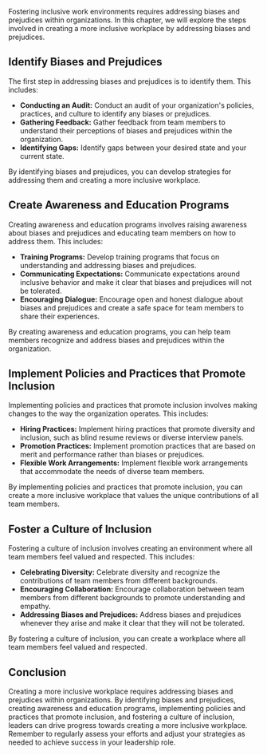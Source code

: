 
Fostering inclusive work environments requires addressing biases and prejudices within organizations. In this chapter, we will explore the steps involved in creating a more inclusive workplace by addressing biases and prejudices.

Identify Biases and Prejudices
------------------------------

The first step in addressing biases and prejudices is to identify them. This includes:

* **Conducting an Audit:** Conduct an audit of your organization's policies, practices, and culture to identify any biases or prejudices.
* **Gathering Feedback:** Gather feedback from team members to understand their perceptions of biases and prejudices within the organization.
* **Identifying Gaps:** Identify gaps between your desired state and your current state.

By identifying biases and prejudices, you can develop strategies for addressing them and creating a more inclusive workplace.

Create Awareness and Education Programs
---------------------------------------

Creating awareness and education programs involves raising awareness about biases and prejudices and educating team members on how to address them. This includes:

* **Training Programs:** Develop training programs that focus on understanding and addressing biases and prejudices.
* **Communicating Expectations:** Communicate expectations around inclusive behavior and make it clear that biases and prejudices will not be tolerated.
* **Encouraging Dialogue:** Encourage open and honest dialogue about biases and prejudices and create a safe space for team members to share their experiences.

By creating awareness and education programs, you can help team members recognize and address biases and prejudices within the organization.

Implement Policies and Practices that Promote Inclusion
-------------------------------------------------------

Implementing policies and practices that promote inclusion involves making changes to the way the organization operates. This includes:

* **Hiring Practices:** Implement hiring practices that promote diversity and inclusion, such as blind resume reviews or diverse interview panels.
* **Promotion Practices:** Implement promotion practices that are based on merit and performance rather than biases or prejudices.
* **Flexible Work Arrangements:** Implement flexible work arrangements that accommodate the needs of diverse team members.

By implementing policies and practices that promote inclusion, you can create a more inclusive workplace that values the unique contributions of all team members.

Foster a Culture of Inclusion
-----------------------------

Fostering a culture of inclusion involves creating an environment where all team members feel valued and respected. This includes:

* **Celebrating Diversity:** Celebrate diversity and recognize the contributions of team members from different backgrounds.
* **Encouraging Collaboration:** Encourage collaboration between team members from different backgrounds to promote understanding and empathy.
* **Addressing Biases and Prejudices:** Address biases and prejudices whenever they arise and make it clear that they will not be tolerated.

By fostering a culture of inclusion, you can create a workplace where all team members feel valued and respected.

Conclusion
----------

Creating a more inclusive workplace requires addressing biases and prejudices within organizations. By identifying biases and prejudices, creating awareness and education programs, implementing policies and practices that promote inclusion, and fostering a culture of inclusion, leaders can drive progress towards creating a more inclusive workplace. Remember to regularly assess your efforts and adjust your strategies as needed to achieve success in your leadership role.

